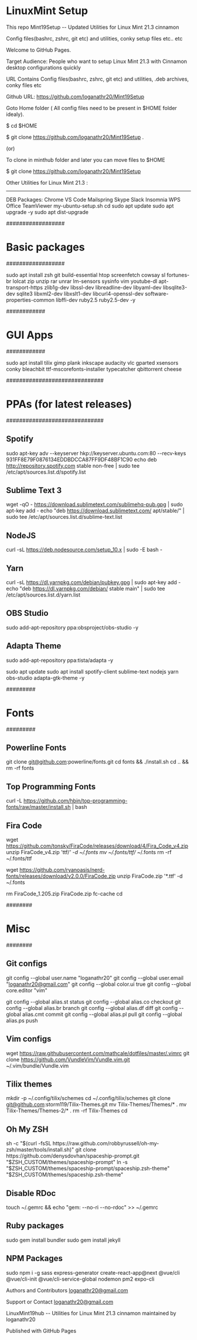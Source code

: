 # LinuxMint Setup


This repo Mint19Setup  -- Updated Utilities for Linux Mint 21.3 cinnamon

Config files(bashrc, zshrc, git etc) and utilities, conky setup files etc.. etc

Welcome to GitHub Pages.

Target Audience: People who want to setup Linux Mint 21.3  with Cinnamon desktop configurations quickly

URL Contains Config files(bashrc, zshrc, git etc) and utilities, .deb archives, conky files etc

Github URL: https://github.com/loganathr20/Mint19Setup

Goto Home folder ( All config files need to be present in $HOME folder idealy).

$ cd $HOME

$ git clone https://github.com/loganathr20/Mint19Setup .

(or)

To clone in minthub folder and later you can move files to $HOME

$ git clone https://github.com/loganathr20/Mint19Setup


Other Utilities for Linux Mint 21.3 :
__________________________________________

DEB Packages:
Chrome
VS Code
Mailspring
Skype
Slack
Insomnia
WPS Office
TeamViewer
my-ubuntu-setup.sh
cd
sudo apt update
sudo apt upgrade -y
sudo apt dist-upgrade

##################
# Basic packages #
##################

sudo apt install zsh git build-essential htop screenfetch cowsay sl fortunes-br lolcat zip unzip rar unrar lm-sensors sysinfo vim youtube-dl apt-transport-https zlib1g-dev libssl-dev libreadline-dev libyaml-dev libsqlite3-dev sqlite3 libxml2-dev libxslt1-dev libcurl4-openssl-dev software-properties-common libffi-dev ruby2.5 ruby2.5-dev -y

############
# GUI Apps #
############

sudo apt install tilix gimp plank inkscape audacity vlc gparted xsensors conky bleachbit ttf-mscorefonts-installer typecatcher qbittorrent cheese

##############################
# PPAs (for latest releases) #
##############################

## Spotify ##
sudo apt-key adv --keyserver hkp://keyserver.ubuntu.com:80 --recv-keys 931FF8E79F0876134EDDBDCCA87FF9DF48BF1C90
echo deb http://repository.spotify.com stable non-free | sudo tee /etc/apt/sources.list.d/spotify.list

## Sublime Text 3 ##
wget -qO - https://download.sublimetext.com/sublimehq-pub.gpg | sudo apt-key add -
echo "deb https://download.sublimetext.com/ apt/stable/" | sudo tee /etc/apt/sources.list.d/sublime-text.list

## NodeJS ##
curl -sL https://deb.nodesource.com/setup_10.x | sudo -E bash -

## Yarn ##
curl -sL https://dl.yarnpkg.com/debian/pubkey.gpg | sudo apt-key add -
echo "deb https://dl.yarnpkg.com/debian/ stable main" | sudo tee /etc/apt/sources.list.d/yarn.list

## OBS Studio ##
sudo add-apt-repository ppa:obsproject/obs-studio -y

## Adapta Theme ##
sudo add-apt-repository ppa:tista/adapta -y

sudo apt update
sudo apt install spotify-client sublime-text nodejs yarn obs-studio adapta-gtk-theme -y

#########
# Fonts #
#########

## Powerline Fonts ##
git clone git@github.com:powerline/fonts.git
cd fonts && ./install.sh
cd .. && rm -rf fonts

## Top Programming Fonts ##
curl -L https://github.com/hbin/top-programming-fonts/raw/master/install.sh | bash

## Fira Code ##
wget https://github.com/tonsky/FiraCode/releases/download/4/Fira_Code_v4.zip
unzip FiraCode_v4.zip 'ttf/*' -d ~/.fonts
mv ~/.fonts/ttf/* ~/.fonts
rm -rf ~/.fonts/ttf

wget https://github.com/ryanoasis/nerd-fonts/releases/download/v2.0.0/FiraCode.zip
unzip FiraCode.zip '*.ttf' -d ~/.fonts

rm FiraCode_1.205.zip FiraCode.zip
fc-cache
cd

########
# Misc #
########

## Git configs ##
git config --global user.name "loganathr20"
git config --global user.email "loganathr20@gmail.com"
git config --global color.ui true
git config --global core.editor "vim"

git config --global alias.st status
git config --global alias.co checkout
git config --global alias.br branch
git config --global alias.df diff
git config --global alias.cmt commit
git config --global alias.pl pull
git config --global alias.ps push

## Vim configs ##
wget https://raw.githubusercontent.com/mathcale/dotfiles/master/.vimrc
git clone https://github.com/VundleVim/Vundle.vim.git ~/.vim/bundle/Vundle.vim

## Tilix themes ##
mkdir -p ~/.config/tilix/schemes
cd ~/.config/tilix/schemes
git clone git@github.com:storm119/Tilix-Themes.git
mv Tilix-Themes/Themes/* .
mv Tilix-Themes/Themes-2/* .
rm -rf Tilix-Themes
cd

## Oh My ZSH ##
sh -c "$(curl -fsSL https://raw.github.com/robbyrussell/oh-my-zsh/master/tools/install.sh)"
git clone https://github.com/denysdovhan/spaceship-prompt.git "$ZSH_CUSTOM/themes/spaceship-prompt"
ln -s "$ZSH_CUSTOM/themes/spaceship-prompt/spaceship.zsh-theme" "$ZSH_CUSTOM/themes/spaceship.zsh-theme"

## Disable RDoc ##
touch ~/.gemrc && echo "gem: --no-ri --no-rdoc" >> ~/.gemrc

## Ruby packages ##
sudo gem install bundler
sudo gem install jekyll

## NPM Packages ##
sudo npm i -g sass express-generator create-react-app@next @vue/cli @vue/cli-init @vue/cli-service-global nodemon pm2 expo-cli




Authors and Contributors
loganathr20@gmail.com

Support or Contact
loganathr20@gmail.com

LinuxMint19hub -- Utilities for Linux Mint 21.3  cinnamon maintained by loganathr20

Published with GitHub Pages




